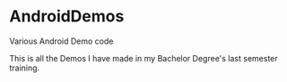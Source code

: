 # AndroidDemos
Various Android Demo code


This is all the Demos I have made in my Bachelor Degree's last semester training.
